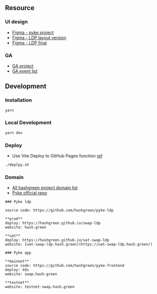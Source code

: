## Resource
### UI design
* [Figma - pyke project](https://www.figma.com/files/project/61146109/%F0%9F%A6%9A-Project-Pyke?fuid=1056914785060703090)
* [Figma - LDP layout version](https://www.figma.com/file/5erIV6U2lmShK68nwJL2Wc/Landing-Page-v1_RWD-(%E5%AD%90%E9%BE%8D%E8%AB%8B%E7%9C%8B%E9%80%99%E4%BB%BD)?node-id=0%3A1&t=LlCRZTTvLJsFv0na-0)
* [Figma - LDP final](https://www.figma.com/file/BeNDoCZkuInKFAF5bPMlYV/Landing-Page-v2-(%E6%A7%8B%E5%9C%96%E4%B8%AD)?node-id=99%3A356&t=EA6BpmrmhieFBLlO-0)

### GA
* [GA project](https://analytics.google.com/analytics/web/?authuser=1#/p347540937/reports/intelligenthome)
* [GA event list](https://docs.google.com/spreadsheets/d/19irCOtBJdtsvDITScZ8wJs7igQ1lABPxcSC5WVOZeOY/edit#gid=0)

## Development

### Installation
```bash
yarn
```

### Local Development
```bash
yarn dev
```

### Deploy

* Use Vite Deploy to GitHub Pages function [ref](https://vitejs.dev/guide/static-deploy.html#github-pages)
```bash
./deplpy.sh
```

### Domain
* [All hashgreen project domain list](https://www.notion.so/stmharry/Domain-name-2d06ccb2de5c48de98d209e24a8358a7)
* [Pyke official repo](https://github.com/hashgreen/pyke-ldp)

```
### Pyke ldp

source code: https://github.com/hashgreen/pyke-ldp

**prod**
deploy: https://hashgreen.github.io/swap-ldp
website: hash.green

**uat**
deploy: https://hashgreen.github.io/uat-swap-ldp
website: [uat-swap-ldp.hash.green](https://uat-swap-ldp.hash.green/)

### Pyke app

**mainnet**
source code: https://github.com/hashgreen/pyke-frontend
deploy: k8s
website: swap.hash.green

**testnet**
website: testnet-swap.hash.green
```
